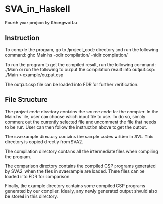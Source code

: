 # SVA_in_Haskell
Fourth year project by Shengwei Lu

## Instruction
To compile the program, go to /project_code directory and run the following command:
ghc Main.hs -odir compilation/ -hidir compilation/

To run the program to get the compiled result, run the following command:
./Main 
or run the following to output the compilation result into output.csp:
./Main > example/output.csp

The output.csp file can be loaded into FDR for further verification.

## File Structure
The project code directory contains the source code for the compiler.
In the Main.hs file, user can choose which input file to use. To do so, simply comment out the currently selected file and uncomment the file that needs to be run. User can then follow the instruction above to get the output.

The svaexample directory contains the sample codes written in SVL. This directory is copied directly from SVA2.

The compilation directory contains all the intermediate files when compiling the program.

The comparison directory contains the compiled CSP programs generated by SVA2, when the files in svaexample are loaded. There files can be loaded into FDR for comparison.

Finally, the example directory contains some compiled CSP programs generated by our compiler. Ideally, any newly generated output should also be stored in this directory.
